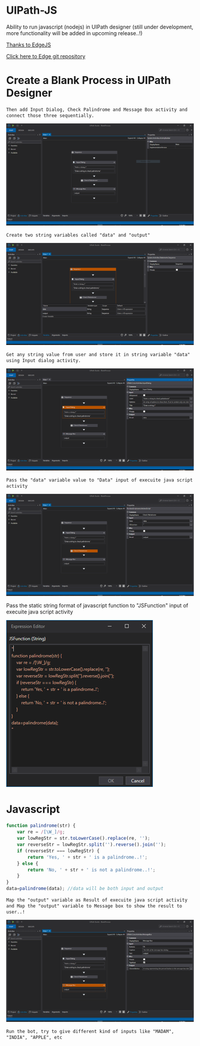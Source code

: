 # UIPath-JS

Ability to run javascript (nodejs) in UIPath designer (still under development,  more functionality will be added in upcoming release..!)

[Thanks to EdgeJS](https://www.nuget.org/packages/Edge.js/)

[Click here to Edge git repository](https://github.com/tjanczuk/edge)

# Create a Blank Process in UIPath Designer
    Then add Input Dialog, Check Palindrome and Message Box activity and connect those three sequentially. 

![](https://raw.githubusercontent.com/vinojash/UIPath-JS/master/Screenshots/1%20workflow.PNG)

    Create two string variables called "data" and "output"

![](https://raw.githubusercontent.com/vinojash/UIPath-JS/master/Screenshots/2%20Variables.PNG)

    Get any string value from user and store it in string variable "data" using Input dialog activity.

![](https://raw.githubusercontent.com/vinojash/UIPath-JS/master/Screenshots/3%20InputDialog.PNG)

    Pass the "data" variable value to "Data" input of execuite java script activity

![](https://raw.githubusercontent.com/vinojash/UIPath-JS/master/Screenshots/4%20runjs.PNG)

Pass the static string format of javascript function to "JSFunction" input of execuite java script activity

![](https://raw.githubusercontent.com/vinojash/UIPath-JS/master/Screenshots/4.1%20js%20expression%20editor.PNG)

# Javascript

```javascript
function palindrome(str) {
    var re = /[\W_]/g;
    var lowRegStr = str.toLowerCase().replace(re, '');
    var reverseStr = lowRegStr.split('').reverse().join('');
    if (reverseStr === lowRegStr) {
        return 'Yes, ' + str + ' is a palindrome..!';
    } else {
        return 'No, ' + str + ' is not a palindrome..!';
    }
}
data=palindrome(data); //data will be both input and output
```
    Map the "output" variable as Result of execuite java script activity and Map the "output" variable to Message box to show the result to user..!

![](https://raw.githubusercontent.com/vinojash/UIPath-JS/master/Screenshots/5%20message%20box.PNG)

    Run the bot, try to give different kind of inputs like "MADAM", "INDIA", "APPLE", etc 